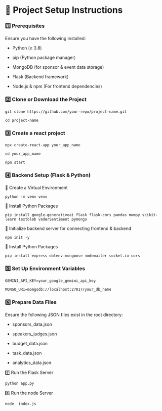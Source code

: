 # 📌 Project Setup Instructions

### 1️⃣ Prerequisites
Ensure you have the following installed:

* Python (≥ 3.8)

* pip (Python package manager)

* MongoDB (for sponsor & event data storage)

* Flask (Backend framework)

* Node.js & npm (For frontend dependencies)

### 2️⃣ Clone or Download the Project

    git clone https://github.com/your-repo/project-name.git
    
    cd project-name
### 3️⃣ Create a react project

    npx create-react-app your_app_name

    cd your_app_name

    npm start
    

### 4️⃣ Backend Setup (Flask & Python)

🔹 Create a Virtual Environment

    python -m venv venv
    
🔹 Install Python Packages

    pip install google-generativeai flask flask-cors pandas numpy scikit-learn textblob vaderSentiment pymongo
    
🔹 Initialize backend server for connecting frontend & backend 

    npm init -y

🔹 Install Python Packages 

    pip install express dotenv mongoose nodemailer socket.io cors 
   

### 5️⃣ Set Up Environment Variables

    GEMINI_API_KEY=your_google_gemini_api_key
    
    MONGO_URI=mongodb://localhost:27017/your_db_name

### 6️⃣ Prepare Data Files

Ensure the following JSON files exist in the root directory:

* sponsors_data.json

* speakers_judges.json

* budget_data.json

* task_data.json

* analytics_data.json

7️⃣ Run the Flask Server

    python app.py

8️⃣ Run the node Server

    node  index.js






    
    
